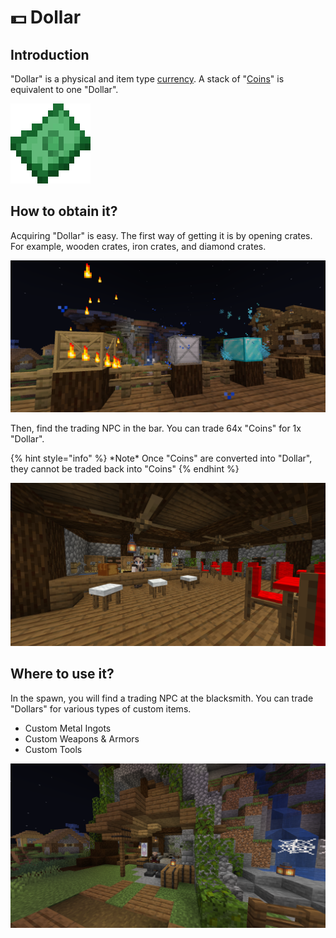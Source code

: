 # 💵 Dollar

## Introduction

"Dollar" is a physical and item type [currency](broken-reference). A stack of "[Coins](coin.md)" is equivalent to one "Dollar".

<div align="left">

<img src="../../.gitbook/assets/pixil-frame-0 (5).png" alt="Dollar">

</div>

## How to obtain it?

Acquiring "Dollar" is easy. The first way of getting it is by opening crates. For example, wooden crates, iron crates, and diamond crates.

![Mystery Crates (/warp crates)](<../../.gitbook/assets/image (37).png>)

Then, find the trading NPC in the bar. You can trade 64x "Coins" for 1x "Dollar".

{% hint style="info" %}
\*Note\* Once "Coins" are converted into "Dollar", they cannot be traded back into "Coins"
{% endhint %}

![Trading NPC in the bar](<../../.gitbook/assets/image (46).png>)

## Where to use it?

In the spawn, you will find a trading NPC at the blacksmith. You can trade "Dollars" for various types of custom items.

* Custom Metal Ingots
* Custom Weapons & Armors
* Custom Tools

![Blacksmith](<../../.gitbook/assets/image (52).png>)

